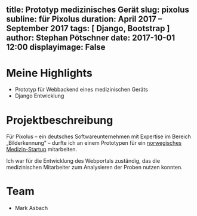 title: Prototyp medizinisches Gerät
slug: pixolus
subline: für Pixolus
duration: April 2017 – September 2017
tags: [ Django, Bootstrap ]
author: Stephan Pötschner
date: 2017-10-01 12:00
displayimage: False
---
# Meine Highlights

* Prototyp für Webbackend eines medizinischen Geräts 
* Django Entwicklung

# Projektbeschreibung

Für Pixolus – ein deutsches Softwareunternehmen mit Expertise im Bereich „Bilderkennung” – durfte ich an
 einem Prototypen für ein <a target="_blank" href="https://odimedical.com/">norwegisches Medizin-Startup</a> mitarbeiten.

Ich war für die Entwicklung des Webportals zuständig, das die medizinischen Mitarbeiter zum Analysieren der Proben
 nutzen konnten.


# Team

* Mark Asbach
